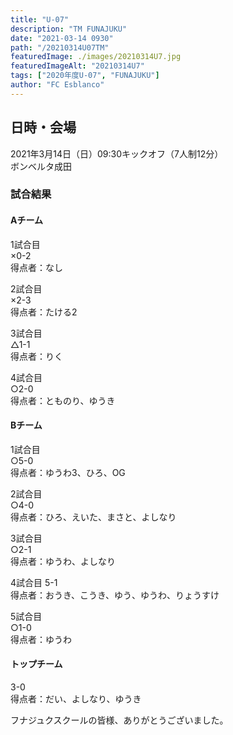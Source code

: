 ```yaml
---
title: "U-07"
description: "TM FUNAJUKU"
date: "2021-03-14 0930"
path: "/20210314U07TM"
featuredImage: ./images/20210314U7.jpg
featuredImageAlt: "20210314U7"
tags: ["2020年度U-07", "FUNAJUKU"]
author: "FC Esblanco"
---
```


## 日時・会場

2021年3月14日（日）09:30キックオフ（7人制12分）<br>
ボンベルタ成田

### 試合結果

#### Aチーム

1試合目  
×0-2  
得点者：なし

2試合目  
×2-3  
得点者：たける2

3試合目  
△1-1  
得点者：りく

4試合目  
○2-0  
得点者：とものり、ゆうき

#### Bチーム

1試合目  
○5-0  
得点者：ゆうわ3、ひろ、OG

2試合目  
○4-0  
得点者：ひろ、えいた、まさと、よしなり

3試合目  
○2-1  
得点者：ゆうわ、よしなり

4試合目
5-1  
得点者：おうき、こうき、ゆう、ゆうわ、りょうすけ

5試合目  
○1-0  
得点者：ゆうわ

#### トップチーム

3-0  
得点者：だい、よしなり、ゆうき


フナジュクスクールの皆様、ありがとうございました。
